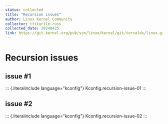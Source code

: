```yaml
---
status: collected
title: "Recursion issues"
author: Linux Kernel Community
collector: tttturtle-russ
collected_date: 20240425
link: https://git.kernel.org/pub/scm/linux/kernel/git/torvalds/linux.git/tree/Documentation/kbuild/issues.rst
---
```


# Recursion issues

## issue #1

::: {.literalinclude language="kconfig"}
Kconfig.recursion-issue-01
:::

## issue #2

::: {.literalinclude language="kconfig"}
Kconfig.recursion-issue-02
:::
